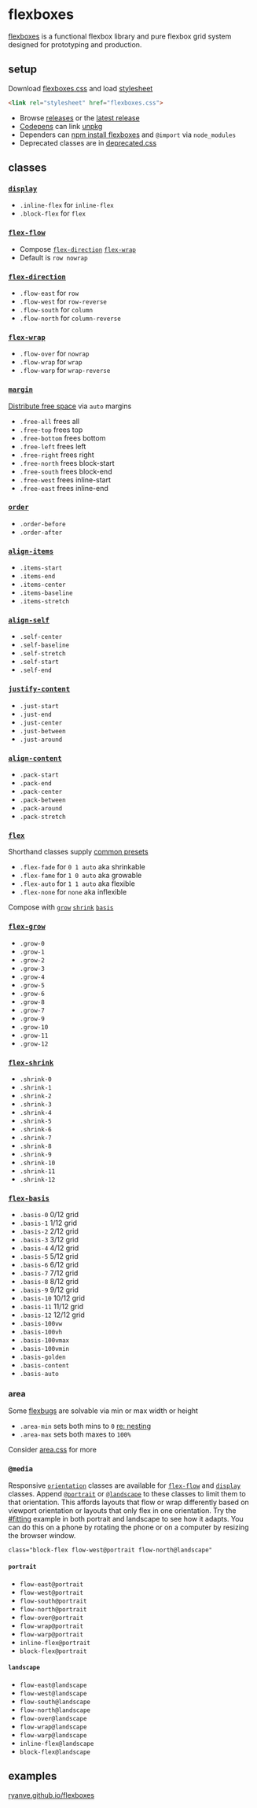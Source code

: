 # flexboxes
[flexboxes](https://ryanve.github.io/flexboxes) is a functional flexbox library and pure flexbox grid system designed for prototyping and production.

## setup

Download [flexboxes.css](flexboxes.css) and load [stylesheet](https://dev.opera.com/articles/css-basics/#external)

```html
<link rel="stylesheet" href="flexboxes.css">
```

- Browse [releases](../../releases) or the [latest release](../../releases/latest)
- [Codepens](https://codepen.io) can link [unpkg](https://unpkg.com/flexboxes)
- Dependers can [npm install flexboxes](https://www.npmjs.com/package/flexboxes) and `@import` via `node_modules`
- Deprecated classes are in [deprecated.css](deprecated.css)

## classes

### [`display`](https://www.w3.org/TR/css-flexbox-1/#flex-containers)
- `.inline-flex` for `inline-flex`
- `.block-flex` for `flex`

### [`flex-flow`](https://www.w3.org/TR/css-flexbox-1/#flex-flow-property)

- Compose [`flex-direction`](#flex-direction) [`flex-wrap`](#flex-wrap)
- Default is `row nowrap`

### [`flex-direction`](https://www.w3.org/TR/css-flexbox-1/#flex-direction-property)

- `.flow-east` for `row`
- `.flow-west` for `row-reverse`
- `.flow-south` for `column`
- `.flow-north` for `column-reverse`

### [`flex-wrap`](https://www.w3.org/TR/css-flexbox-1/#flex-wrap-property)

- `.flow-over` for `nowrap`
- `.flow-wrap` for `wrap`
- `.flow-warp` for `wrap-reverse`

### [`margin`](https://www.w3.org/TR/css-flexbox-1/#auto-margins)

<a name="distribute-free-space" href="https://ryanve.github.io/flexboxes#freeing">Distribute free space</a> via `auto` margins

- `.free-all` frees all
- `.free-top` frees top
- `.free-bottom` frees bottom
- `.free-left` frees left
- `.free-right` frees right
- `.free-north` frees block-start
- `.free-south` frees block-end
- `.free-west` frees inline-start
- `.free-east` frees inline-end

### [`order`](https://www.w3.org/TR/css-flexbox-1/#order-property)
- `.order-before`
- `.order-after`

### [`align-items`](https://www.w3.org/TR/css-flexbox-1/#align-items-property)
- `.items-start`
- `.items-end`
- `.items-center`
- `.items-baseline`
- `.items-stretch`

### [`align-self`](https://www.w3.org/TR/css-flexbox-1/#align-items-property)
- `.self-center`
- `.self-baseline`
- `.self-stretch`
- `.self-start`
- `.self-end`

### [`justify-content`](https://www.w3.org/TR/css-flexbox-1/#justify-content-property)
- `.just-start`
- `.just-end`
- `.just-center`
- `.just-between`
- `.just-around`

### [`align-content`](https://www.w3.org/TR/css-flexbox-1/#align-content-property)
- `.pack-start`
- `.pack-end`
- `.pack-center`
- `.pack-between`
- `.pack-around`
- `.pack-stretch`

### [`flex`](https://www.w3.org/TR/css-flexbox-1/#flex-property)

<a name="flex-presets"></a>
<a name="flex-shorthand"></a>

Shorthand classes supply [common presets](https://www.w3.org/TR/css-flexbox-1/#flex-common)

- `.flex-fade` for `0 1 auto` aka shrinkable
- `.flex-fame` for `1 0 auto` aka growable
- `.flex-auto` for `1 1 auto` aka flexible
- `.flex-none` for `none` aka inflexible

Compose with [`grow`](#flex-grow) [`shrink`](#flex-shrink) [`basis`](#flex-basis)

### [`flex-grow`](https://www.w3.org/TR/css-flexbox-1/#flex-grow-property)
- `.grow-0`
- `.grow-1`
- `.grow-2`
- `.grow-3`
- `.grow-4`
- `.grow-5`
- `.grow-6`
- `.grow-8`
- `.grow-7`
- `.grow-9`
- `.grow-10`
- `.grow-11`
- `.grow-12`

### [`flex-shrink`](https://www.w3.org/TR/css-flexbox-1/#flex-shrink-property)
- `.shrink-0`
- `.shrink-1`
- `.shrink-2`
- `.shrink-3`
- `.shrink-4`
- `.shrink-5`
- `.shrink-6`
- `.shrink-7`
- `.shrink-8`
- `.shrink-9`
- `.shrink-10`
- `.shrink-11`
- `.shrink-12`

### [`flex-basis`](https://www.w3.org/TR/css-flexbox-1/#flex-basis-property)
- `.basis-0` 0/12 grid
- `.basis-1` 1/12 grid
- `.basis-2` 2/12 grid
- `.basis-3` 3/12 grid
- `.basis-4` 4/12 grid
- `.basis-5` 5/12 grid
- `.basis-6` 6/12 grid
- `.basis-7` 7/12 grid
- `.basis-8` 8/12 grid
- `.basis-9` 9/12 grid
- `.basis-10` 10/12 grid
- `.basis-11` 11/12 grid
- `.basis-12` 12/12 grid
- `.basis-100vw`
- `.basis-100vh`
- `.basis-100vmax`
- `.basis-100vmin`
- `.basis-golden`
- `.basis-content`
- `.basis-auto`

### area
<a name="size-control"></a>

Some [flexbugs](https://github.com/philipwalton/flexbugs) are solvable via min or max width or height

- `.area-min` sets both mins to `0` [re: nesting](https://goo.gl/3IZRMt)
- `.area-max` sets both maxes to `100%`

Consider [area.css](https://github.com/ryanve/area.css) for more

### `@media`

Responsive [`orientation`](https://drafts.csswg.org/mediaqueries-4/#orientation) classes are available for [`flex-flow`](#flex-flow) and [`display`](#display) classes. Append [`@portrait`](#portrait) or [`@landscape`](#landscape) to these classes to limit them to that orientation. This affords layouts that flow or wrap differently based on viewport orientation or layouts that only flex in one orientation. Try the [#fitting](https://ryanve.github.io/flexboxes/#fitting) example in both portrait and landscape to see how it adapts. You can do this on a phone by rotating the phone or on a computer by resizing the browser window.

```html
class="block-flex flow-west@portrait flow-north@landscape"
```

#### `portrait`

- `flow-east@portrait`
- `flow-west@portrait`
- `flow-south@portrait`
- `flow-north@portrait`
- `flow-over@portrait`
- `flow-wrap@portrait`
- `flow-warp@portrait`
- `inline-flex@portrait`
- `block-flex@portrait`

#### `landscape`

- `flow-east@landscape`
- `flow-west@landscape`
- `flow-south@landscape`
- `flow-north@landscape`
- `flow-over@landscape`
- `flow-wrap@landscape`
- `flow-warp@landscape`
- `inline-flex@landscape`
- `block-flex@landscape`

## examples

[ryanve.github.io/flexboxes](https://ryanve.github.io/flexboxes)
